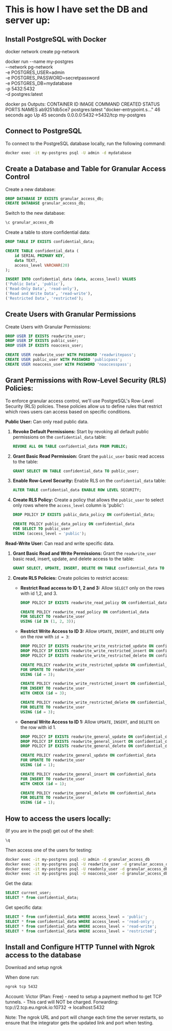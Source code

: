 

# This is how I have set the DB and server up:

## Install PostgreSQL with Docker
docker network create pg-network

docker run --name my-postgres \
  --network pg-network \
  -e POSTGRES_USER=admin \
  -e POSTGRES_PASSWORD=secretpassword \
  -e POSTGRES_DB=mydatabase \
  -p 5432:5432 \
  -d postgres:latest


docker ps
Outputs:
CONTAINER ID   IMAGE             COMMAND                  CREATED          STATUS          PORTS                    NAMES
ab9251db5ce7   postgres:latest   "docker-entrypoint.s…"   46 seconds ago   Up 45 seconds   0.0.0.0:5432->5432/tcp   my-postgres

## Connect to PostgreSQL
To connect to the PostgreSQL database locally, run the following command:
```bash
docker exec -it my-postgres psql -U admin -d mydatabase
```

## Create a Database and Table for Granular Access Control
Create a new database:
```sql
DROP DATABASE IF EXISTS granular_access_db;
CREATE DATABASE granular_access_db;
```

Switch to the new database:
```bash
\c granular_access_db
```

Create a table to store confidential data:

```sql
DROP TABLE IF EXISTS confidential_data;

CREATE TABLE confidential_data (
    id SERIAL PRIMARY KEY,
    data TEXT,
    access_level VARCHAR(20)
);

INSERT INTO confidential_data (data, access_level) VALUES 
('Public Data', 'public'),
('Read-Only Data', 'read-only'),
('Read and Write Data', 'read-write'),
('Restricted Data', 'restricted');
```

## Create Users with Granular Permissions

Create Users with Granular Permissions:

```sql
DROP USER IF EXISTS readwrite_user;
DROP USER IF EXISTS public_user;
DROP USER IF EXISTS noaccess_user;

CREATE USER readwrite_user WITH PASSWORD 'readwritepass';
CREATE USER public_user WITH PASSWORD 'publicpass';
CREATE USER noaccess_user WITH PASSWORD 'noaccesspass';
```

## Grant Permissions with Row-Level Security (RLS) Policies:

To enforce granular access control, we'll use PostgreSQL's Row-Level Security (RLS) policies. These policies allow us to define rules that restrict which rows users can access based on specific conditions.

**Public User:** Can only read public data.

1.  **Revoke Default Permissions:** Start by revoking all default public permissions on the `confidential_data` table:

    ```sql
    REVOKE ALL ON TABLE confidential_data FROM PUBLIC;
    ```

2.  **Grant Basic Read Permission:** Grant the `public_user` basic read access to the table:

    ```sql
    GRANT SELECT ON TABLE confidential_data TO public_user;
    ```

3.  **Enable Row-Level Security:** Enable RLS on the `confidential_data` table:

    ```sql
    ALTER TABLE confidential_data ENABLE ROW LEVEL SECURITY;
    ```

4.  **Create RLS Policy:** Create a policy that allows the `public_user` to select only rows where the `access_level` column is 'public':

    ```sql
    DROP POLICY IF EXISTS public_data_policy ON confidential_data;

    CREATE POLICY public_data_policy ON confidential_data
    FOR SELECT TO public_user
    USING (access_level = 'public');
    ```

**Read-Write User:** Can read and write specific data.

1.  **Grant Basic Read and Write Permissions:** Grant the `readwrite_user` basic read, insert, update, and delete access to the table:

    ```sql
    GRANT SELECT, UPDATE, INSERT, DELETE ON TABLE confidential_data TO readwrite_user;
    ```

2.  **Create RLS Policies:** Create policies to restrict access:

    * **Restrict Read access to ID 1, 2 and 3:** Allow `SELECT` only on the rows with id 1,2, and 3.

        ```sql
        DROP POLICY IF EXISTS readwrite_read_policy ON confidential_data;

        CREATE POLICY readwrite_read_policy ON confidential_data
        FOR SELECT TO readwrite_user
        USING (id IN (1, 2, 3));
        ```

    * **Restrict Write Access to ID 3:** Allow `UPDATE`, `INSERT`, and `DELETE` only on the row with `id = 3`:

        ```sql
        DROP POLICY IF EXISTS readwrite_write_restricted_update ON confidential_data;
        DROP POLICY IF EXISTS readwrite_write_restricted_insert ON confidential_data;
        DROP POLICY IF EXISTS readwrite_write_restricted_delete ON confidential_data;

        CREATE POLICY readwrite_write_restricted_update ON confidential_data
        FOR UPDATE TO readwrite_user
        USING (id = 3);

        CREATE POLICY readwrite_write_restricted_insert ON confidential_data
        FOR INSERT TO readwrite_user
        WITH CHECK (id = 3);

        CREATE POLICY readwrite_write_restricted_delete ON confidential_data
        FOR DELETE TO readwrite_user
        USING (id = 3);
        ```
    * **General Write Access to ID 1:** Allow `UPDATE`, `INSERT`, and `DELETE` on the row with id 1.

        ```sql
        DROP POLICY IF EXISTS readwrite_general_update ON confidential_data;
        DROP POLICY IF EXISTS readwrite_general_insert ON confidential_data;
        DROP POLICY IF EXISTS readwrite_general_delete ON confidential_data;

        CREATE POLICY readwrite_general_update ON confidential_data
        FOR UPDATE TO readwrite_user
        USING (id = 1);

        CREATE POLICY readwrite_general_insert ON confidential_data
        FOR INSERT TO readwrite_user
        WITH CHECK (id = 1);

        CREATE POLICY readwrite_general_delete ON confidential_data
        FOR DELETE TO readwrite_user
        USING (id = 1);
        ```


## How to access the users locally:
(If you are in the psql) get out of the shell: 
```bash
\q
```
Then access one of the users for testing:
```bash
docker exec -it my-postgres psql -U admin -d granular_access_db
docker exec -it my-postgres psql -U readwrite_user -d granular_access_db
docker exec -it my-postgres psql -U readonly_user -d granular_access_db
docker exec -it my-postgres psql -U noaccess_user -d granular_access_db
```

Get the data:
```sql
SELECT current_user;
SELECT * from confidential_data;
```

Get specific data:
```sql
SELECT * from confidential_data WHERE access_level = 'public';
SELECT * from confidential_data WHERE access_level = 'read-only';
SELECT * from confidential_data WHERE access_level = 'read-write';
SELECT * from confidential_data WHERE access_level = 'restricted';
```


## Install and Configure HTTP Tunnel with Ngrok access to the database
Download and setup ngrok

When done run:
```bash
ngrok tcp 5432
```
Account: Victor (Plan: Free) - need to setup a payment method to get TCP tunnels. - This card will NOT be charged.
Forwarding: tcp://2.tcp.eu.ngrok.io:10732 -> localhost:5432  

Note: The ngrok URL and port will change each time the server restarts, so ensure that the integrator gets the updated link and port when testing.